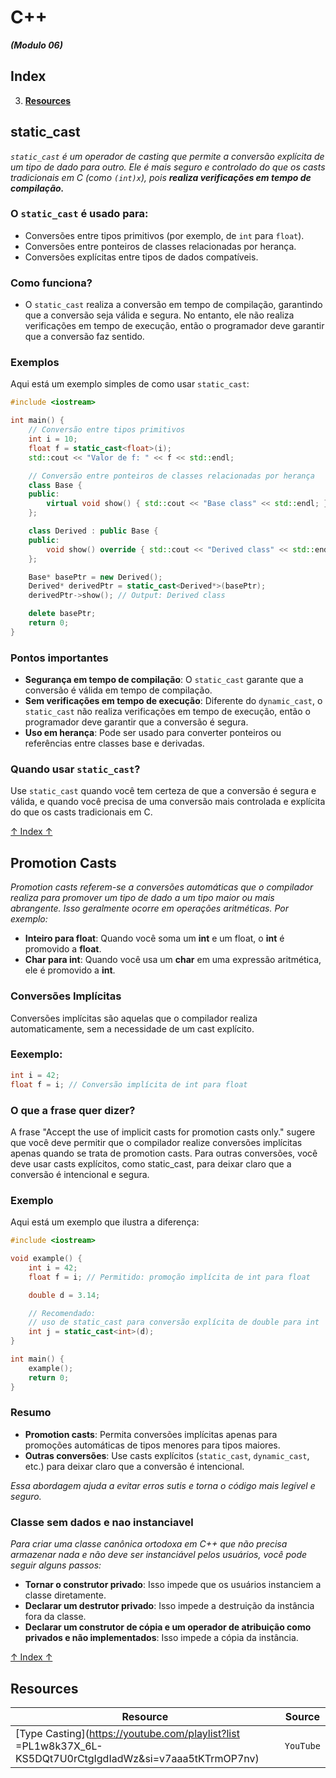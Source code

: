 # C++
***(Modulo 06)***

## Index

<!-- 01. **[Nested classes](#nested-classes)**
02. **[Exceptions](#exceptions)** -->
03. **[Resources](#resources)**

## static_cast
*`static_cast` é um operador de casting que permite a conversão explícita de um tipo de dado para outro. Ele é mais seguro e controlado do que os casts tradicionais em C (como `(int)x`), pois* ***realiza verificações em tempo de compilação.***

### O `static_cast` é usado para:
- Conversões entre tipos primitivos (por exemplo, de `int` para `float`).
- Conversões entre ponteiros de classes relacionadas por herança.
- Conversões explícitas entre tipos de dados compatíveis.

### Como funciona?
- O `static_cast` realiza a conversão em tempo de compilação, garantindo que a conversão seja válida e segura. No entanto, ele não realiza verificações em tempo de execução, então o programador deve garantir que a conversão faz sentido.

### Exemplos

Aqui está um exemplo simples de como usar `static_cast`:

```cpp
#include <iostream>

int main() {
    // Conversão entre tipos primitivos
    int i = 10;
    float f = static_cast<float>(i);
    std::cout << "Valor de f: " << f << std::endl;

    // Conversão entre ponteiros de classes relacionadas por herança
    class Base {
    public:
        virtual void show() { std::cout << "Base class" << std::endl; }
    };

    class Derived : public Base {
    public:
        void show() override { std::cout << "Derived class" << std::endl; }
    };

    Base* basePtr = new Derived();
    Derived* derivedPtr = static_cast<Derived*>(basePtr);
    derivedPtr->show(); // Output: Derived class

    delete basePtr;
    return 0;
}
```

### Pontos importantes
- **Segurança em tempo de compilação**: O `static_cast` garante que a conversão é válida em tempo de compilação.
- **Sem verificações em tempo de execução**: Diferente do `dynamic_cast`, o `static_cast` não realiza verificações em tempo de execução, então o programador deve garantir que a conversão é segura.
- **Uso em herança**: Pode ser usado para converter ponteiros ou referências entre classes base e derivadas.

### Quando usar `static_cast`?
Use `static_cast` quando você tem certeza de que a conversão é segura e válida, e quando você precisa de uma conversão mais controlada e explícita do que os casts tradicionais em C.

[↑ Index ↑](#index)

## Promotion Casts
*Promotion casts referem-se a conversões automáticas que o compilador realiza para promover um tipo de dado a um tipo maior ou mais abrangente. Isso geralmente ocorre em operações aritméticas. Por exemplo:*
- **Inteiro para float**: Quando você soma um **int** e um float, o **int** é promovido a **float**.
- **Char para int**: Quando você usa um **char** em uma expressão aritmética, ele é promovido a **int**.

### Conversões Implícitas
Conversões implícitas são aquelas que o compilador realiza automaticamente, sem a necessidade de um cast explícito. 

### Eexemplo:
```cpp
int i = 42;
float f = i; // Conversão implícita de int para float
```
### O que a frase quer dizer?
A frase "Accept the use of implicit casts for promotion casts only." sugere que você deve permitir que o compilador realize conversões implícitas apenas quando se trata de promotion casts. Para outras conversões, você deve usar casts explícitos, como static_cast, para deixar claro que a conversão é intencional e segura.

### Exemplo

Aqui está um exemplo que ilustra a diferença:
```cpp
#include <iostream>

void example() {
    int i = 42;
    float f = i; // Permitido: promoção implícita de int para float

    double d = 3.14;

    // Recomendado:
    // uso de static_cast para conversão explícita de double para int
    int j = static_cast<int>(d); 
}

int main() {
    example();
    return 0;
}
```

### Resumo
- **Promotion casts**: Permita conversões implícitas apenas para promoções automáticas de tipos menores para tipos maiores.
- **Outras conversões**: Use casts explícitos (`static_cast`, `dynamic_cast`, etc.) para deixar claro que a conversão é intencional.

*Essa abordagem ajuda a evitar erros sutis e torna o código mais legível e seguro.*

### Classe sem dados e nao instanciavel
*Para criar uma classe canônica ortodoxa em C++ que não precisa armazenar nada e não deve ser instanciável pelos usuários, você pode seguir alguns passos:*

- **Tornar o construtor privado**: Isso impede que os usuários instanciem a classe diretamente.
- **Declarar um destrutor privado**: Isso impede a destruição da instância fora da classe.
- **Declarar um construtor de cópia e um operador de atribuição como privados e não implementados**: Isso impede a cópia da instância.

[↑ Index ↑](#index)

## Resources
Resource | Source
---------|:-----:
[Type Casting](https://youtube.com/playlist?list =PL1w8k37X_6L-KS5DQt7U0rCtgIgdIadWz&si=v7aaa5tKTrmOP7nv) | `YouTube`